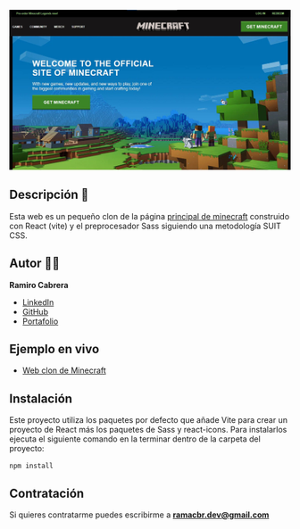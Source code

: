 ![Screenshot del proyecto](/src/assets/project-screenshot.jpeg)

## Descripción 🌟

Esta web es un pequeño clon de la página [principal de minecraft](https://minecraft.net) construido con React (vite) y el preprocesador Sass siguiendo una metodología SUIT CSS.

## Autor 🧑‍💻
**Ramiro Cabrera**
* [LinkedIn](https://www.linkedin.com/in/ramacbr/)
* [GitHub](https://github.com/RamaCbr)
* [Portafolio](https://ramacbr-portfolio.vercel.app/)

## Ejemplo en vivo
* [Web clon de Minecraft](https://minecraft-web-clone.vercel.app/)

## Instalación
Este proyecto utiliza los paquetes por defecto que añade Vite para crear un proyecto de React más los paquetes de Sass y react-icons. Para instalarlos ejecuta el siguiente comando en la terminar dentro de la carpeta del proyecto:

```
npm install
```

## Contratación
Si quieres contratarme puedes escribirme a **ramacbr.dev@gmail.com**